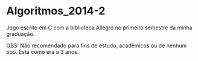 # Algoritmos_2014-2

Jogo escrito em C com a biblioteca Allegro no primeiro semestre da minha graduação.

OBS: Não recomendado para fins de estudo, acadêmicos ou de nenhum tipo. Está como era a 3 anos.
